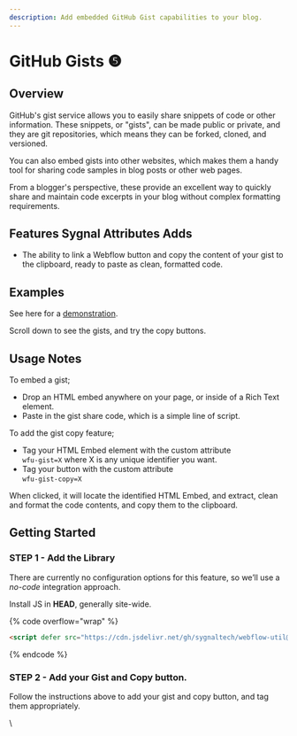 ```yaml
---
description: Add embedded GitHub Gist capabilities to your blog.
---
```


# GitHub Gists ❺

## Overview

GitHub's gist service allows you to easily share snippets of code or other information. These snippets, or "gists", can be made public or private, and they are git repositories, which means they can be forked, cloned, and versioned.

You can also embed gists into other websites, which makes them a handy tool for sharing code samples in blog posts or other web pages.

From a blogger's perspective, these provide an excellent way to quickly share and maintain code excerpts in your blog without complex formatting requirements.&#x20;

## Features Sygnal Attributes Adds

* The ability to link a Webflow button and copy the content of your gist to the clipboard, ready to paste as clean, formatted code.&#x20;

## Examples

See here for a [demonstration](https://webflow-breakpoint.webflow.io/).

Scroll down to see the gists, and try the copy buttons.&#x20;

## Usage Notes <a href="#usage-notes" id="usage-notes"></a>

To embed a gist;

* Drop an HTML embed anywhere on your page, or inside of a Rich Text element.
* Paste in the gist share code, which is a simple line of script.

To add the gist copy feature;

* Tag your HTML Embed element with the custom attribute\
  `wfu-gist=X` where X is any unique identifier you want.
* Tag your button with the custom attribute \
  `wfu-gist-copy=X`

When clicked, it will locate the identified HTML Embed, and extract, clean and format the code contents, and copy them to the clipboard.&#x20;

## Getting Started <a href="#getting-started" id="getting-started"></a>

### STEP 1 - Add the Library <a href="#step-1---add-the-library" id="step-1---add-the-library"></a>

There are currently no configuration options for this feature, so we’ll use a _no-code_ integration approach.

Install JS in **HEAD**, generally site-wide.

{% code overflow="wrap" %}
```html
<script defer src="https://cdn.jsdelivr.net/gh/sygnaltech/webflow-util@v5.1/dist/nocode/webflow-blog.min.js"></script>
```
{% endcode %}

### STEP 2 - Add your Gist and Copy button. <a href="#step-2---create-an-embed-where-you-want-a-wfu-rating-component-to-appear" id="step-2---create-an-embed-where-you-want-a-wfu-rating-component-to-appear"></a>

Follow the instructions above to add your gist and copy button, and tag them appropriately.&#x20;



\
